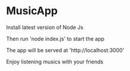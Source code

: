 # MusicApp

Install latest version of Node Js

Then run 'node index.js' to start the app

The app will be served at 'http://localhost:3000'

Enjoy listening musics with your friends
